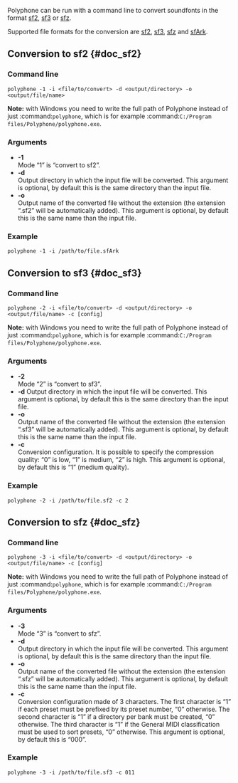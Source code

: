 Polyphone can be run with a command line to convert soundfonts in the format [sf2](#doc_sf2), [sf3](#doc_sf3) or [sfz](#doc_sfz).

Supported file formats for the conversion are [sf2], [sf3], [sfz] and [sfArk].


## Conversion to sf2 {#doc_sf2}


### Command line


```
polyphone -1 -i <file/to/convert> -d <output/directory> -o <output/file/name>
```

<!-- note begin -->
**Note:** with Windows you need to write the full path of Polyphone instead of just :command:`polyphone`, which is for example :command:`C:/Program files/Polyphone/polyphone.exe`.
<!-- note end -->


### Arguments


* **-1**\
  Mode “1” is “convert to sf2”.
* **-d**\
  Output directory in which the input file will be converted.
  This argument is optional, by default this is the same directory than the input file.
* **-o**\
  Output name of the converted file without the extension (the extension “.sf2” will be automatically added).
  This argument is optional, by default this is the same name than the input file.


### Example


```
polyphone -1 -i /path/to/file.sfArk
```


## Conversion to sf3 {#doc_sf3}


### Command line


```
polyphone -2 -i <file/to/convert> -d <output/directory> -o <output/file/name> -c [config]
```

<!-- note begin -->
**Note:** with Windows you need to write the full path of Polyphone instead of just :command:`polyphone`, which is for example :command:`C:/Program files/Polyphone/polyphone.exe`.
<!-- note end -->


### Arguments


* **-2**\
  Mode “2” is “convert to sf3”.
* **-d**
  Output directory in which the input file will be converted.
  This argument is optional, by default this is the same directory than the input file.
* **-o**\
  Output name of the converted file without the extension (the extension “.sf3” will be automatically added).
  This argument is optional, by default this is the same name than the input file.
* **-c**\
  Conversion configuration.
  It is possible to specify the compression quality: “0” is low, “1” is medium, “2” is high.
  This argument is optional, by default this is “1” (medium quality).


### Example


```
polyphone -2 -i /path/to/file.sf2 -c 2
```


## Conversion to sfz {#doc_sfz}


### Command line


```
polyphone -3 -i <file/to/convert> -d <output/directory> -o <output/file/name> -c [config]
```

<!-- note begin -->
**Note:** with Windows you need to write the full path of Polyphone instead of just :command:`polyphone`, which is for example :command:`C:/Program files/Polyphone/polyphone.exe`.
<!-- note end -->


### Arguments


* **-3**\
  Mode “3” is “convert to sfz”.
* **-d**\
  Output directory in which the input file will be converted.
  This argument is optional, by default this is the same directory than the input file.
* **-o**\
  Output name of the converted file without the extension (the extension “.sfz” will be automatically added).
  This argument is optional, by default this is the same name than the input file.
* **-c**\
  Conversion configuration made of 3 characters. The first character is “1” if each preset must be prefixed by its preset number, “0” otherwise. The second character is “1” if a directory per bank must be created, “0” otherwise. The third character is “1” if the General MIDI classification must be used to sort presets, “0” otherwise.
  This argument is optional, by default this is “000”.


### Example


```
polyphone -3 -i /path/to/file.sf3 -c 011
```


[sf2]:   manual/annexes/the-different-soundfont-formats.md#doc_sf2
[sf3]:   manual/annexes/the-different-soundfont-formats.md#doc_sf3
[sfArk]: manual/annexes/the-different-soundfont-formats.md#doc_sfark
[sfz]:   manual/annexes/the-different-soundfont-formats.md#doc_sfz
